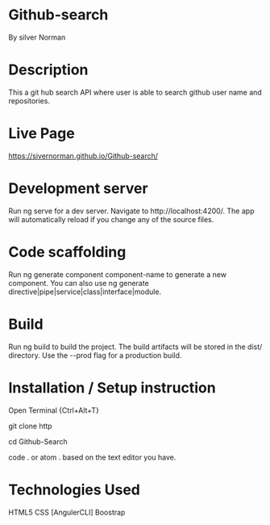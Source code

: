 # Github-search
By silver Norman
# Description
This a git hub search API where user is able to search github user name and repositories.

# Live Page
 
 https://sivernorman.github.io/Github-search/

# Development server
Run ng serve for a dev server. Navigate to http://localhost:4200/. The app will automatically reload if you change any of the source files.

# Code scaffolding
Run ng generate component component-name to generate a new component. You can also use ng generate directive|pipe|service|class|interface|module.

# Build
Run ng build to build the project. The build artifacts will be stored in the dist/ directory. Use the --prod flag for a production build.

# Installation / Setup instruction
Open Terminal {Ctrl+Alt+T}

git clone http 

cd Github-Search

code . or atom . based on the text editor you have.

# Technologies Used
HTML5
CSS
[AngulerCLI]
Boostrap